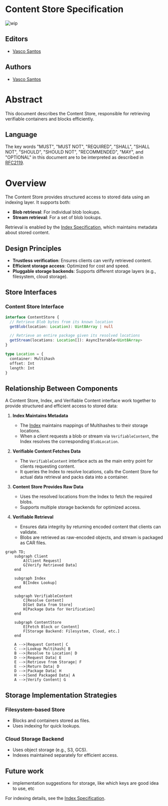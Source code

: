 # Content Store Specification

![wip](https://img.shields.io/badge/status-wip-orange.svg?style=flat-square)

## Editors

- [Vasco Santos](https://github.com/vasco-santos)

## Authors

- [Vasco Santos](https://github.com/vasco-santos)

# Abstract

This document describes the Content Store, responsible for retrieving verifiable containers and blocks efficiently.

## Language

The key words "MUST", "MUST NOT", "REQUIRED", "SHALL", "SHALL NOT", "SHOULD", "SHOULD NOT", "RECOMMENDED", "MAY", and "OPTIONAL" in this document are to be interpreted as described in [RFC2119](https://datatracker.ietf.org/doc/html/rfc2119).

# Overview

The Content Store provides structured access to stored data using an indexing layer. It supports both:

- **Blob retrieval**: For individual blob lookups.
- **Stream retrieval**: For a set of blob lookups.

Retrieval is enabled by the [Index Specification](./index.md), which maintains metadata about stored content.

## Design Principles

- **Trustless verification**: Ensures clients can verify retrieved content.
- **Efficient storage access**: Optimized for cost and speed.
- **Pluggable storage backends**: Supports different storage layers (e.g., filesystem, cloud storage).

## Store Interfaces

### Content Store Interface

```ts
interface ContentStore {
  // Retrieve Blob bytes from its known location
  getBlob(location: Location): Uint8Array | null

  // Retrieve an entire package given its resolved locations
  getStream(locations: Location[]): AsyncIterable<Uint8Array>
}

type Location = {
  container: Multihash
  offset: Int
  length: Int
}
```

## Relationship Between Components

A Content Store, Index, and Verifiable Content interface work together to provide structured and efficient access to stored data:

1. **Index Maintains Metadata**

   - The [Index](./index.md) maintains mappings of Multihashes to their storage locations.
   - When a client requests a blob or stream via `VerifiableContent`, the Index resolves the corresponding `BlobLocation`.

2. **Verifiable Content Fetches Data**

   - The `VerifiableContent` interface acts as the main entry point for clients requesting content.
   - It queries the Index to resolve locations, calls the Content Store for actual data retrieval and packs data into a container.

3. **Content Store Provides Raw Data**

   - Uses the resolved locations from the Index to fetch the required blobs.
   - Supports multiple storage backends for optimized access.

4. **Verifiable Retrieval**
   - Ensures data integrity by returning encoded content that clients can validate.
   - Blobs are retrieved as raw-encoded objects, and stream is packaged as CAR files.

```mermaid
graph TD;
    subgraph Client
        A[Client Request]
        G[Verify Retrieved Data]
    end

    subgraph Index
        B[Index Lookup]
    end

    subgraph VerifiableContent
        C[Resolve Content]
        D[Get Data from Store]
        H[Package Data for Verification]
    end

    subgraph ContentStore
        E[Fetch Block or Content]
        F[Storage Backend: Filesystem, Cloud, etc.]
    end

    A -->|Request Content| C
    C -->|Lookup Multihash| B
    B -->|Resolve to Location| D
    D -->|Request Data| E
    E -->|Retrieve from Storage| F
    E -->|Return Data| D
    D -->|Package Data| H
    H -->|Send Packaged Data| A
    A -->|Verify Content| G
```

## Storage Implementation Strategies

### Filesystem-based Store

- Blocks and containers stored as files.
- Uses indexing for quick lookups.

### Cloud Storage Backend

- Uses object storage (e.g., S3, GCS).
- Indexes maintained separately for efficient access.

## Future work

- implementation suggestions for storage, like which keys are good idea to use, etc

For indexing details, see the [Index Specification](./index.md).

